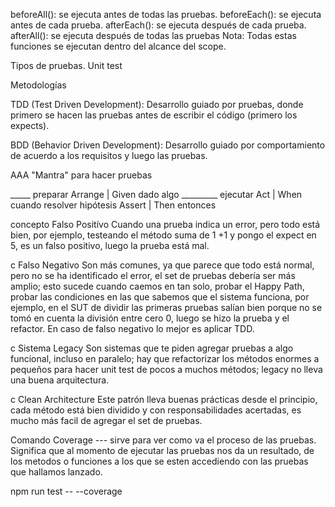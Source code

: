 beforeAll(): se ejecuta antes de todas las pruebas.
beforeEach(): se ejecuta antes de cada prueba.
afterEach(): se ejecuta después de cada prueba.
afterAll(): se ejecuta después de todas las pruebas Nota: Todas estas funciones se ejecutan dentro del alcance del scope.



Tipos de pruebas. Unit test



Metodologías

TDD (Test Driven Development): Desarrollo guiado por pruebas, donde primero se hacen las pruebas antes de escribir el código (primero los expects).

BDD (Behavior Driven Development): Desarrollo guiado por comportamiento de acuerdo a los requisitos y luego las pruebas.

AAA "Mantra" para hacer pruebas

_____ preparar Arrange | Given dado algo _________ ejecutar Act | When cuando resolver hipótesis Assert | Then entonces

concepto Falso Positívo Cuando una prueba indica un error, pero todo está bien, por ejemplo, testeando el método suma de 1 +1 y pongo el expect en 5, es un falso positivo, luego la prueba está mal.

c Falso Negativo Son más comunes, ya que parece que todo está normal, pero no se ha identificado el error, el set de pruebas debería ser más amplio; esto sucede cuando caemos en tan solo, probar el Happy Path, probar las condiciones en las que sabemos que el sistema funciona, por ejemplo, en el SUT de dividir las primeras pruebas salían bien porque no se tomó en cuenta la división entre cero 0, luego se hizo la prueba y el refactor. En caso de falso negativo lo mejor es aplicar TDD.

c Sistema Legacy Son sistemas que te piden agregar pruebas a algo funcional, incluso en paralelo; hay que refactorizar los métodos enormes a pequeños para hacer unit test de pocos a muchos métodos; legacy no lleva una buena arquitectura.

c Clean Architecture Este patrón lleva buenas prácticas desde el principio, cada método está bien dividido y con responsabilidades acertadas, es mucho más facil de agregar el set de pruebas.





Comando Coverage --- sirve para ver como va el proceso de las pruebas.
Significa que al momento de ejecutar las pruebas nos da un resultado, de los metodos o funciones a los que se esten accediendo con las pruebas que hallamos lanzado.

npm run test -- --coverage
